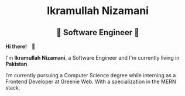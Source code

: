  <h1 align="center">Ikramullah Nizamani</h1>
<h2 align="center"><strong>🚨 Software Engineer 🚨</strong></h2>

<p><strong>Hi there! <span style="margin:0 10px;">👋</span></strong></p>
    
<p>I'm <strong>Ikramullah Nizamani</strong>, a Software Engineer and I'm currently living in <strong>Pakistan</strong>.</p>
<p>I’m currently pursuing a Computer Science degree while interning as a Frontend Developer at Greenie Web. With a specialization in the MERN stack.</p>
